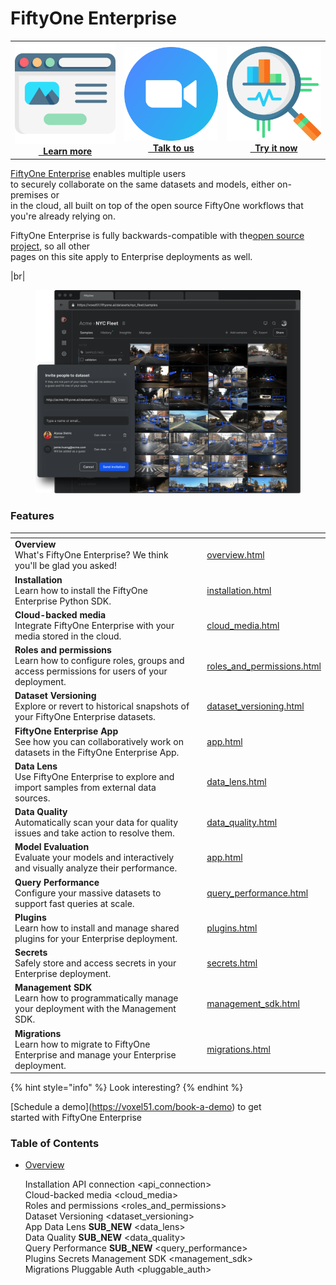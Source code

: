 # FiftyOne Enterprise


<table id="social-links-table">
  <th>
    <a target="_blank" href="https://voxel51.com/enterprise">
      <img src="../_static/images/icons/browser-512px.png">
      &nbsp Learn more
    </a>
  </th>
  <th>
    <a target="_blank" href="https://voxel51.com/book-a-demo/">
      <img src="../_static/images/icons/zoom-512px.png">
      &nbsp Talk to us
    </a>
  </th>
  <th>
    <a target="_blank" href="https://try.fiftyone.ai">
      <img src="../_static/images/icons/statistics-512px.png">
      &nbsp Try it now
    </a>
  </th>
</table>


[FiftyOne Enterprise](https://voxel51.com/enterprise/) enables multiple users\
to securely collaborate on the same datasets and models, either on-premises or\
in the cloud, all built on top of the open source FiftyOne workflows that\
you're already relying on.

FiftyOne Enterprise is fully backwards-compatible with the[open source project](https://github.com/voxel51/fiftyone), so all other\
pages on this site apply to Enterprise deployments as well.

|br|

<figure><img src="../images/enterprise/hero.png" alt="enterprise-hero"><figcaption></figcaption></figure>

### Features

<table data-view="cards"><thead><tr><th></th><th data-hidden data-card-cover data-type="files"></th><th data-hidden data-card-target data-type="content-ref"></th></tr></thead><tbody><tr><td><strong>Overview</strong><br>What's FiftyOne Enterprise? We think you'll be glad you asked!<br></td><td></td><td><a href="overview.html">overview.html</a></td></tr><tr><td><strong>Installation</strong><br>Learn how to install the FiftyOne Enterprise Python SDK.<br></td><td></td><td><a href="installation.html">installation.html</a></td></tr><tr><td><strong>Cloud-backed media</strong><br>Integrate FiftyOne Enterprise with your media stored in the cloud.<br></td><td></td><td><a href="cloud_media.html">cloud_media.html</a></td></tr><tr><td><strong>Roles and permissions</strong><br>Learn how to configure roles, groups and access permissions for users of your deployment.<br></td><td></td><td><a href="roles_and_permissions.html">roles_and_permissions.html</a></td></tr><tr><td><strong>Dataset Versioning</strong><br>Explore or revert to historical snapshots of your FiftyOne Enterprise datasets.<br></td><td></td><td><a href="dataset_versioning.html">dataset_versioning.html</a></td></tr><tr><td><strong>FiftyOne Enterprise App</strong><br>See how you can collaboratively work on datasets in the FiftyOne Enterprise App.<br></td><td></td><td><a href="app.html">app.html</a></td></tr><tr><td><strong>Data Lens</strong><br>Use FiftyOne Enterprise to explore and import samples from external data sources.<br></td><td></td><td><a href="data_lens.html">data_lens.html</a></td></tr><tr><td><strong>Data Quality</strong><br>Automatically scan your data for quality issues and take action to resolve them.<br></td><td></td><td><a href="data_quality.html">data_quality.html</a></td></tr><tr><td><strong>Model Evaluation</strong><br>Evaluate your models and interactively and visually analyze their performance.<br></td><td></td><td><a href="../user_guide/app.html#app-model-evaluation-panel">app.html</a></td></tr><tr><td><strong>Query Performance</strong><br>Configure your massive datasets to support fast queries at scale.<br></td><td></td><td><a href="query_performance.html">query_performance.html</a></td></tr><tr><td><strong>Plugins</strong><br>Learn how to install and manage shared plugins for your Enterprise deployment.<br></td><td></td><td><a href="plugins.html">plugins.html</a></td></tr><tr><td><strong>Secrets</strong><br>Safely store and access secrets in your Enterprise deployment.<br></td><td></td><td><a href="secrets.html">secrets.html</a></td></tr><tr><td><strong>Management SDK</strong><br>Learn how to programmatically manage your deployment with the Management SDK.<br></td><td></td><td><a href="management_sdk.html">management_sdk.html</a></td></tr><tr><td><strong>Migrations</strong><br>Learn how to migrate to FiftyOne Enterprise and manage your Enterprise deployment.<br></td><td></td><td><a href="migrations.html">migrations.html</a></td></tr></tbody></table>

{% hint style="info" %}
Look interesting?
{% endhint %}

\[Schedule a demo]\(https://voxel51.com/book-a-demo) to get\
started with FiftyOne Enterprise

### Table of Contents

*   [Overview](overview/)

    Installation API connection \<api\_connection>\
    Cloud-backed media \<cloud\_media>\
    Roles and permissions \<roles\_and\_permissions>\
    Dataset Versioning \<dataset\_versioning>\
    App Data Lens **SUB\_NEW** \<data\_lens>\
    Data Quality **SUB\_NEW** \<data\_quality>\
    Query Performance **SUB\_NEW** \<query\_performance>\
    Plugins Secrets Management SDK \<management\_sdk>\
    Migrations Pluggable Auth \<pluggable\_auth>
